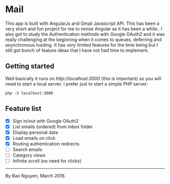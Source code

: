# Mail
This app is built with AngularJs and Gmail Javascript API. This has been a very short and fun project for me to revise Angular as it has been a while.. 
I also got to study the Authentication methods with Google OAuth2 and it was really challenging at the beginning when it comes to queues, deferring and asynchronous loading.
It has *very* limited features for the time being but I still got bunch of feature ideas that I have not had time to implement.

## Getting started
Well basically it runs on *http://localhost:3000* (this is important) so you will need to start a local server. I prefer just to start a simple PHP server:
```
php -S localhost:3000
```

## Feature list
- [x] Sign in/out with Google OAuth2
- [x] List emails (ordered) from Inbox folder
- [x] Display personal data
- [x] Load emails on click
- [x] Routing authentication redirects
- [ ] Search emails
- [ ] Category views
- [ ] Infinite scroll (no need for clicks)

---------------------------------------------------------
By Bao Nguyen, March 2016.


